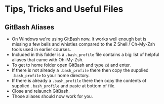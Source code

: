 # Tips, Tricks and Useful Files

## GitBash Aliases

- On Windows we're using GitBash now. It works well enough but is missing a few bells and whistles compared to the Z Shell / Oh-My-Zsh tools used in earlier courses.
- Included in this folder is a `.bash_profile` file contains a big list of helpful aliases that came with Oh-My-Zsh.
- To get to home folder open GitBash and type `cd` and enter.
- If there is not already a `.bash_profile` there then copy the supplied `.bash_profile` to your home directory.
- If there is already a `.bash_profile` there then copy the contents of supplied `.bash_profile` and paste at bottom of file.
- Close and relaunch GitBash.
- Those aliases should now work for you.
